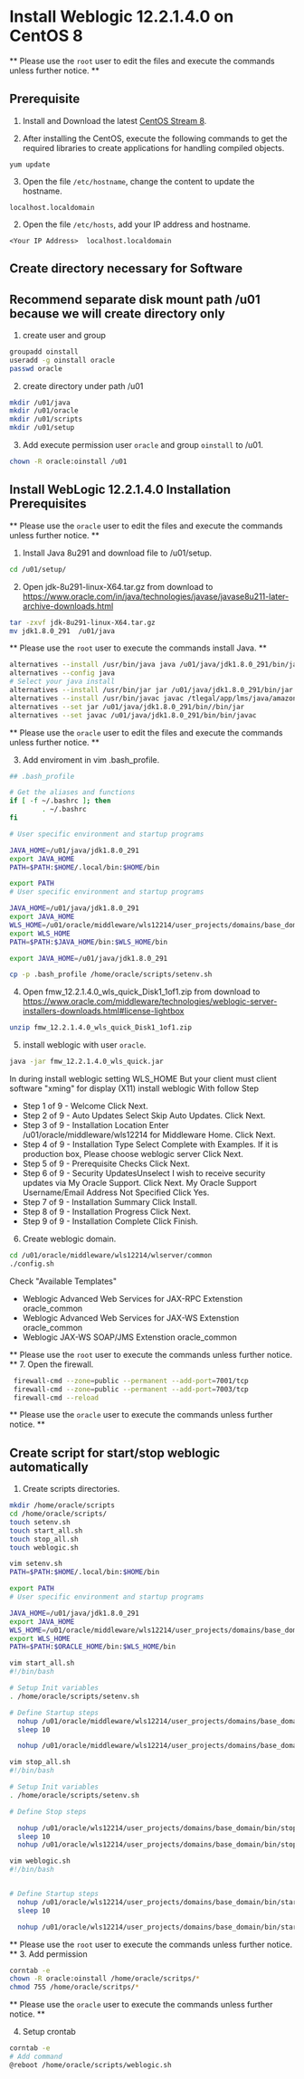 # Install Weblogic 12.2.1.4.0 on CentOS 8 

** Please use the `root` user to edit the files and execute the commands unless further notice. **

## Prerequisite

1. Install and Download the latest [CentOS Stream 8](https://www.centos.org/download/).

2. After installing the CentOS, execute the following commands to get the required libraries to create applications for handling compiled objects.

```
yum update
```

3. Open the file `/etc/hostname`, change the content to update the hostname.

```
localhost.localdomain
```

2. Open the file `/etc/hosts`, add your IP address and hostname.

```
<Your IP Address>  localhost.localdomain
```

## Create directory necessary for Software
## Recommend separate disk mount path /u01 because we will create directory only
1. create user and group

```bash
groupadd oinstall
useradd -g oinstall oracle
passwd oracle
```

2. create directory under path /u01

```bash
mkdir /u01/java
mkdir /u01/oracle
mkdir /u01/scripts
mkdir /u01/setup
```

3. Add execute permission user `oracle` and group `oinstall` to /u01.

```bash
chown -R oracle:oinstall /u01
```

## Install WebLogic 12.2.1.4.0 Installation Prerequisites
** Please use the `oracle` user to edit the files and execute the commands unless further notice. **

1. Install Java 8u291 and download file to /u01/setup.

```bash
cd /u01/setup/
```
2. Open jdk-8u291-linux-X64.tar.gz from download to https://www.oracle.com/in/java/technologies/javase/javase8u211-later-archive-downloads.html

```bash
tar -zxvf jdk-8u291-linux-X64.tar.gz
mv jdk1.8.0_291  /u01/java
```

** Please use the `root` user to execute the commands install Java. **

```bash
alternatives --install /usr/bin/java java /u01/java/jdk1.8.0_291/bin/java 2
alternatives --config java
# Select your java install
alternatives --install /usr/bin/jar jar /u01/java/jdk1.8.0_291/bin/jar 2
alternatives --install /usr/bin/javac javac /tlegal/app/lms/java/amazon-correntto8.212.04.2/bin/javac 2
alternatives --set jar /u01/java/jdk1.8.0_291/bin//bin/jar
alternatives --set javac /u01/java/jdk1.8.0_291/bin/bin/javac
```
** Please use the `oracle` user to edit the files and execute the commands unless further notice. **

3. Add enviroment in vim .bash_profile.
```bash
## .bash_profile

# Get the aliases and functions
if [ -f ~/.bashrc ]; then
        . ~/.bashrc
fi

# User specific environment and startup programs

JAVA_HOME=/u01/java/jdk1.8.0_291
export JAVA_HOME
PATH=$PATH:$HOME/.local/bin:$HOME/bin

export PATH
# User specific environment and startup programs

JAVA_HOME=/u01/java/jdk1.8.0_291
export JAVA_HOME
WLS_HOME=/u01/oracle/middleware/wls12214/user_projects/domains/base_domain
export WLS_HOME
PATH=$PATH:$JAVA_HOME/bin:$WLS_HOME/bin
```

```bash
export JAVA_HOME=/u01/java/jdk1.8.0_291
```

```bash
cp -p .bash_profile /home/oracle/scripts/setenv.sh
```

4. Open fmw_12.2.1.4.0_wls_quick_Disk1_1of1.zip from download to https://www.oracle.com/middleware/technologies/weblogic-server-installers-downloads.html#license-lightbox

```bash
unzip fmw_12.2.1.4.0_wls_quick_Disk1_1of1.zip
```

5. install weblogic with user `oracle`.

```bash
java -jar fmw_12.2.1.4.0_wls_quick.jar
```
In during install weblogic setting WLS_HOME
But your client must client software "xming" for display (X11) install weblogic
With follow Step
  - Step 1 of 9 - Welcome	Click Next.
  - Step 2 of 9 - Auto Updates	Select Skip Auto Updates. Click Next.
  - Step 3 of 9 - Installation Location	Enter /u01/oracle/middleware/wls12214 for Middleware Home. Click Next.
  - Step 4 of 9 - Installation Type	Select Complete with Examples. If it is production box, Please choose weblogic server Click Next.
  - Step 5 of 9 - Prerequisite Checks	Click Next.
  - Step 6 of 9 - Security UpdatesUnselect I wish to receive security updates via My Oracle Support. 
    Click Next. My Oracle Support Username/Email Address Not Specified	Click Yes.
  - Step 7 of 9 - Installation Summary	Click Install.
  - Step 8 of 9 - Installation Progress	Click Next.
  - Step 9 of 9 - Installation Complete	Click Finish.

6. Create weblogic domain.

```bash
cd /u01/oracle/middleware/wls12214/wlserver/common
./config.sh
```

Check "Available Templates"
- Weblogic Advanced Web Services for JAX-RPC Extenstion oracle_common
- Weblogic Advanced Web Services for JAX-WS Extenstion oracle_common
- Weblogic JAX-WS SOAP/JMS Extenstion oracle_common


** Please use the `root` user to execute the commands unless further notice. **
7. Open the firewall.

```bash
 firewall-cmd --zone=public --permanent --add-port=7001/tcp
 firewall-cmd --zone=public --permanent --add-port=7003/tcp
 firewall-cmd --reload
```

** Please use the `oracle` user to execute the commands unless further notice. **
## Create script for start/stop weblogic automatically

1. Create scripts directories.

```bash
mkdir /home/oracle/scripts
cd /home/oracle/scripts/
touch setenv.sh
touch start_all.sh
touch stop_all.sh
touch weblogic.sh
```
```bash
vim setenv.sh
PATH=$PATH:$HOME/.local/bin:$HOME/bin

export PATH
# User specific environment and startup programs

JAVA_HOME=/u01/java/jdk1.8.0_291
export JAVA_HOME
WLS_HOME=/u01/oracle/middleware/wls12214/user_projects/domains/base_domain
export WLS_HOME
PATH=$PATH:$ORACLE_HOME/bin:$WLS_HOME/bin
```
```bash
vim start_all.sh
#!/bin/bash

# Setup Init variables
. /home/oracle/scripts/setenv.sh

# Define Startup steps
  nohup /u01/oracle/middleware/wls12214/user_projects/domains/base_domain/bin/startWebLogic.sh > /u01/oracle/wls12214/user_projects/domains/base_domain/bin/nohup-Admin.out 2>&1 &
  sleep 10

  nohup /u01/oracle/middleware/wls12214/user_projects/domains/base_domain/bin/startManagedWebLogic.sh Server1 t3://<Your hostname or ip address>:7001 > /u01/oracle/wls12214/user_projects/domains/base_domain/bin/nohup-Server1.out 2>&1 &
```

```bash
vim stop_all.sh
#!/bin/bash

# Setup Init variables
. /home/oracle/scripts/setenv.sh

# Define Stop steps

  nohup /u01/oracle/wls12214/user_projects/domains/base_domain/bin/stopManagedWebLogic.sh Server1 t3://<Your hostname or ip address>:7001 > /u01/oracle/wls12214/user_projects/domains/base_domain/bin/nohup-Server1.out 2>&1 &
  sleep 10
  nohup /u01/oracle/wls12214/user_projects/domains/base_domain/bin/stopWebLogic.sh > /u01/oracle/wls12214/user_projects/domains/base_domain/bin/nohup-Admin.out 2>&1 &
```

```bash
vim weblogic.sh
#!/bin/bash


# Define Startup steps
  nohup /u01/oracle/wls12214/user_projects/domains/base_domain/bin/startWebLogic.sh > /u01/oracle/wls12214/user_projects/domains/base_domain/bin/nohup-Admin.out 2>&1&
  sleep 10

  nohup /u01/oracle/wls12214/user_projects/domains/base_domain/bin/startManagedWebLogic.sh Server1 t3://<Your hostname or ip address>:7001 > /u01/oracle/wls12214/user_projects/domains/base_domain/bin/nohup-Server1.out 2>&1&
```

** Please use the `root` user to execute the commands unless further notice. **
3. Add permission 

```bash
corntab -e
chown -R oracle:oinstall /home/oracle/scritps/*
chmod 755 /home/oracle/scritps/*
```

** Please use the `oracle` user to execute the commands unless further notice. **

4. Setup crontab

```bash
corntab -e
# Add command
@reboot /home/oracle/scripts/weblogic.sh
```

